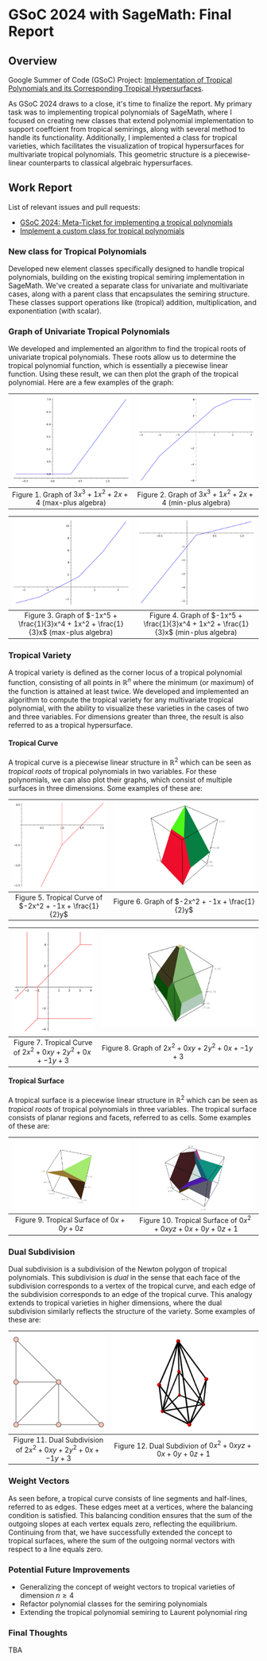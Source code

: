 # GSoC 2024 with SageMath: Final Report


## Overview
Google Summer of Code (GSoC) Project: [Implementation of Tropical Polynomials and its Corresponding Tropical Hypersurfaces](https://summerofcode.withgoogle.com/myprojects/details/j1yAryTd). 

As GSoC 2024 draws to a close, it's time to finalize the report. My primary task was to implementing tropical polynomials of SageMath, where I focused on creating new classes that extend polynomial implementation to support coeffcient from tropical semirings, along with several method to handle its functionality.  Additionally, I implemented a class for tropical varieties, which facilitates the visualization of tropical hypersurfaces for multivariate tropical polynomials. This geometric structure is a piecewise-linear counterparts to classical algebraic hypersurfaces.

## Work Report

List of relevant issues and pull requests:
* [GSoC 2024: Meta-Ticket for implementing a tropical polynomials](https://github.com/sagemath/sage/issues/37962)
* [Implement a custom class for tropical polynomials](https://github.com/sagemath/sage/pull/38291)

### New class for Tropical Polynomials
Developed new element classes specifically designed to handle tropical polynomials, building on the existing tropical semiring implementation in SageMath. We've created a separate class for univariate and multivariate cases, along with a parent class that encapsulates the semiring structure. These classes support operations like (tropical) addition, multiplication, and exponentiation (with scalar).

### Graph of Univariate Tropical Polynomials
We developed and implemented an algorithm to find the tropical roots of univariate tropical polynomials. These roots allow us to determine the tropical polynomial function, which is essentially a piecewise linear function. Using these result, we can then plot the graph of the tropical polynomial. Here are a few examples of the graph:

|![](https://raw.githubusercontent.com/verreld7/verreld7.github.io/main/images/polyplot1.png) | ![](https://raw.githubusercontent.com/verreld7/verreld7.github.io/main/images/polyplot2.png)  |
|:-:|:-:|
| Figure 1. Graph of $3x^3 + 1x^2 + 2x + 4$ (max-plus algebra) | Figure 2. Graph of $3x^3 + 1x^2 + 2x + 4$ (min-plus algebra)|

|![](https://raw.githubusercontent.com/verreld7/verreld7.github.io/main/images/polyplot3.png) | ![](https://raw.githubusercontent.com/verreld7/verreld7.github.io/main/images/polyplot4.png)  |
|:-:|:-:|
| Figure 3. Graph of $-1x^5 + \frac{1}{3}x^4 + 1x^2 + \frac{1}{3}x$ (max-plus algebra) | Figure 4. Graph of $-1x^5 + \frac{1}{3}x^4 + 1x^2 + \frac{1}{3}x$  (min-plus algebra)|

### Tropical Variety
A tropical variety is defined as the corner locus of a tropical polynomial function, consisting of all points in $\mathbb{R}^n$ where the minimum (or maximum) of the function is attained at least twice. We developed and implemented an algorithm to compute the tropical variety for any multivariate tropical polynomial, with the ability to visualize these varieties in the cases of two and three variables. For dimensions greater than three, the result is also referred to as a tropical hypersurface.

#### Tropical Curve
A tropical curve is a piecewise linear structure in $\mathbb{R}^2$ which can be seen as *tropical roots* of tropical polynomials in two variables.  For these polynomials, we can also plot their graphs, which consist of multiple surfaces in three dimensions. Some examples of these are:

|![](https://raw.githubusercontent.com/verreld7/verreld7.github.io/main/images/tcurve1.png)  | ![](https://raw.githubusercontent.com/verreld7/verreld7.github.io/main/images/mpolyplot3d1.png)   |
|:-:|:-:|
|Figure 5. Tropical Curve of $-2x^2 + -1x + \frac{1}{2}y$| Figure 6. Graph of $-2x^2 + -1x + \frac{1}{2}y$ |

|![](https://raw.githubusercontent.com/verreld7/verreld7.github.io/main/images/tcurve2.png)  |![](https://raw.githubusercontent.com/verreld7/verreld7.github.io/main/images/mpolyplot3d2.png)   |
|:-:|:-:|
|Figure 7. Tropical Curve of $2x^2 + 0xy + 2y^2 + 0x + -1y + 3$ | Figure 8. Graph of $2x^2 + 0xy + 2y^2 + 0x + -1y + 3$ |

#### Tropical Surface
A tropical surface is a piecewise linear structure in $\mathbb{R}^2$ which can be seen as *tropical roots* of tropical polynomials in three variables.  The tropical surface consists of planar regions and facets, referred to as cells. Some examples of these are:

|![](https://raw.githubusercontent.com/verreld7/verreld7.github.io/main/images/tsurface1.png) | ![](https://raw.githubusercontent.com/verreld7/verreld7.github.io/main/images/tsurface2.png) |
|:-:|:-:|
|Figure 9. Tropical Surface of $0x + 0y + 0z$|Figure 10. Tropical Surface of $0x^2 + 0xyz + 0x + 0y + 0z + 1$|

### Dual Subdivision
Dual subdivision is a subdivision of the Newton polygon of tropical polynomials. This subdivision is *dual* in the sense that each face of the subdivision corresponds to a vertex of the tropical curve, and each edge of the subdivision corresponds to an edge of the tropical curve. This analogy extends to tropical varieties in higher dimensions, where the dual subdivision similarly reflects the structure of the variety. Some examples of these are:

|![](https://raw.githubusercontent.com/verreld7/verreld7.github.io/main/images/dual1.png) | ![](https://raw.githubusercontent.com/verreld7/verreld7.github.io/main/images/dual2.png) |
|:-:|:-:|
|Figure 11. Dual Subdivision of $2x^2 + 0xy + 2y^2 + 0x + -1y + 3$|Figure 12. Dual Subdivion of $0x^2 + 0xyz + 0x + 0y + 0z + 1$|

### Weight Vectors
As seen before, a tropical curve consists of line segments and half-lines, referred to as edges. These edges meet at a vertices, where the balancing condition is satisfied. This balancing condition ensures that the sum of the outgoing slopes at each vertex equals zero, reflecting the equilibrium. Continuing from that, we have successfully extended the concept to tropical surfaces, where the sum of the outgoing normal vectors with respect to a line equals zero.

### Potential Future Improvements
* Generalizing the concept of weight vectors to tropical varieties of dimension $n \geq 4$
* Refactor polynomial classes for the semiring polynomials
* Extending the tropical polynomial semiring to Laurent polynomial ring


### Final Thoughts
TBA



